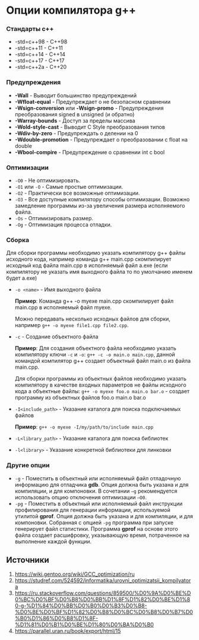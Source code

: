# **Опции компилятора g++**

### Стандарты c++

* -std=c++98 - C++98
* -std=c++11 - C++11
* -std=c++14 - C++14 
* -std=c++17 - C++17 
* -std=c++2a - C++20

### Предупреждения

* **-Wall** - Выводит большинство предупреждений
* **-Wfloat-equal** - Предупреждает о не безопасном сравнении
* **-Wsign-conversion** или **-Wsign-promo** - Предупреждения преобразования signed в unsigned (и обратно)
* **-Warray-bounds** - Доступ за пределы массива
* **-Wold-style-cast** - Выводит C Style преобразования типов
* **-Wdiv-by-zero** - Предупреждать о делении на 0
* **-Wdouble-promotion** - Предупреждает о преобразовании с float на double
* **-Wbool-compire** - Предупреждение о сравнении int с bool

### Оптимизации
* `-O0` - Не оптимизировать.
* `-O1` или `-O` - Самые простые оптимизации.
* `-O2` - Практически все возможные оптимизации.
* `-O3` - Все доступные компилятору способы оптимизации. Возможно замедление программы из-за увеличения размера исполняемого файла. 
* `-Os` - Оптимизировать размер.
* `-Og` - Оптимизация процесса отладки.

### Сборка

Для сборки программы необходимо указать компилятору g++ файлы исходного кода, например команда g++ main.cpp скомпилирует исходный код файла main.cpp в исполняемый файл a.exe (если компилятору не указать имя выходного файла то по умолчанию именем будет a.exe)

* `-o <name>` - Имя выходного файла

    **Пример**: Команда g++ -o myexe main.cpp скомпилирует файл main.cpp в исполняемый файл myexe.

    Можно передавать несколько исходных файлов для сборки, например `g++ -o myexe file1.cpp file2.cpp`.

* `-c` - Создание объектного файла

    **Пример**: Для создания объектного файла необходимо указать компилятору ключи `-c` и `-o`: `g++ -c -o main.o main.cpp`, данной командой компилятор g++ создает объектный файл main.o из файла main.cpp.

    Для сборки программы из объектных файлов необходимо указать компилятору в качестве входных параметров не файлы исходного кода а объектные файлы: `g++ -o myexe foo.o main.o bar.o` - создает программу из объектных файлов foo.o main.o bar.o

* `-I<include_path>` - Указание каталога для поиска подключаемых файлов

    **Пример**: `g++ -o myexe -I/my/path/to/include main.cpp`

* `-L<library_path>` - Указание каталога для поиска библиотек

* `-l<library>` - Указание конкретной библиотеки для линковки

### Другие опции

* `-g` - Поместить в объектный или исполняемый файл отладочную информацию для отладчика **gdb**. Опция должна быть указана и для компиляции, и для компоновки. В сочетании `–g` рекомендуется использовать опцию отключения оптимизации `–O0`.
* `-pg` - Поместить в объектный или исполняемый файл инструкции профилирования для генерации информации, используемой утилитой **gprof**. Опция должна быть указана и для компиляции, и для компоновки. Собранная с опцией `-pg` программа при запуске генерирует файл статистики. 
Программа **gprof** на основе этого файла создает расшифровку, указывающую время, потраченное на выполнение каждой функции.

## Источники
1. https://wiki.gentoo.org/wiki/GCC_optimization/ru
2. https://studref.com/524592/informatika/urovni_optimizatsii_kompilyatora
3. https://ru.stackoverflow.com/questions/859500/%D0%9A%D0%BE%D0%BC%D0%BF%D0%B8%D0%BB%D1%8F%D1%82%D0%BE%D1%80-g-%D1%84%D0%BB%D0%B0%D0%B3%D0%B8-%D0%BE%D0%BF%D1%82%D0%B8%D0%BC%D0%B8%D0%B7%D0%B0%D1%86%D0%B8%D1%8F-%D1%81%D0%B1%D0%BE%D1%80%D0%BA%D0%B0
4. https://parallel.uran.ru/book/export/html/15